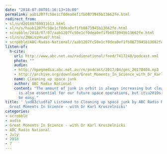 ```yaml
---
date: "2018-07-08T01:16:13+10:00"
permalink: aab1207fc50e1cf0dea0ef1fb0873945b13662fe.html
redirect_from:
- sl/n/d20180708011613.html
- sl/n/s/haab1207fc50e1cf0dea0ef1fb0873945b13662fe.html
- scrobble/2018/07/07/aab1207fc50e1cf0dea0ef1fb0873945b13662fe.html
- sl/n/s/ZNWiVzHnaU7.html
- scrobble/ABC-Radio-National//aab1207fc50e1cf0dea0ef1fb0873945b13662fe.html
listen-of:
  h-cite:
    url: http://www.abc.net.au/radionational/feed/7417248/podcast.xml
    photo: ""
    audio:
    - http://mpegmedia.abc.net.au/rn/podcast/2017/04/gms_20170404.mp3
    - http://archive.org/download/Great_Moments_In_Science_with_Dr_Karl_Kruszelnicki-Podcast-by-ABC_Radio_National/Cleaning_up_space_junk.mp3
    name: Cleaning up space junk
    author: ABC Radio National
    content: "The amount of junk in orbit is always increasing but cleaning it up
      is also essential for our future space operations, but it\u2019s not going to
      be easy."
title: ' \ud83c\udfa7 Listened to Cleaning up space junk by ABC Radio National From
  Great Moments In Science - with Dr Karl Kruszelnicki'
categories:
- scrobble
- audio
- Great Moments In Science - with Dr Karl Kruszelnicki
- ABC Radio National
- July
- 2018
- 7
---
```

